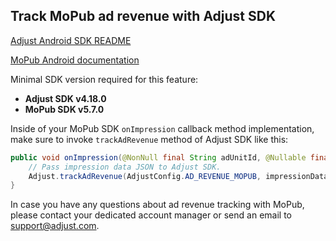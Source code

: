 ## Track MoPub ad revenue with Adjust SDK

[Adjust Android SDK README][android_readme]

[MoPub Android documentation][mopub-docs]

Minimal SDK version required for this feature:

- **Adjust SDK v4.18.0**
- **MoPub SDK v5.7.0**

Inside of your MoPub SDK `onImpression` callback method implementation, make sure to invoke `trackAdRevenue` method of Adjust SDK like this:

```java
public void onImpression(@NonNull final String adUnitId, @Nullable final ImpressionData impressionData) {
    // Pass impression data JSON to Adjust SDK.
    Adjust.trackAdRevenue(AdjustConfig.AD_REVENUE_MOPUB, impressionData.getJsonRepresentation());
}
```

In case you have any questions about ad revenue tracking with MoPub, please contact your dedicated account manager or send an email to support@adjust.com.

[mopub-docs]:        https://developers.mopub.com/publishers/android/impression-data/
[android_readme]:    https://github.com/adjust/android_sdk
